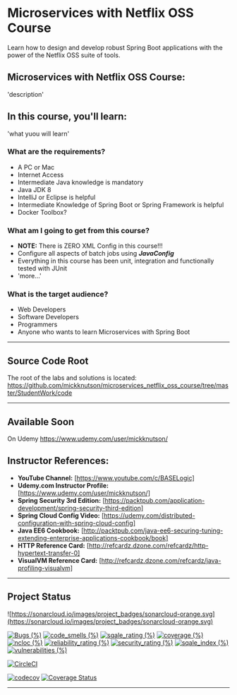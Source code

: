 # Microservices with Netflix OSS Course

Learn how to design and develop robust Spring Boot applications with the power of the Netflix OSS suite of tools.


## **Microservices with Netflix OSS Course:**



'description'


## **In this course, you'll learn:**

'what yuou will learn'


### **What are the requirements?**


*   A PC or Mac
*   Internet Access
*   Intermediate Java knowledge is mandatory
*   Java JDK 8
*   IntelliJ or Eclipse is helpful
*   Intermediate Knowledge of Spring Boot or Spring Framework is helpful
*   Docker Toolbox?


### **What am I going to get from this course?**



*   **NOTE:** There is ZERO XML Config in this course!!!
*   Configure all aspects of batch jobs using **_JavaConfig_**
*   Everything in this course has been unit, integration and functionally tested with JUnit
*   'more...'


### **What is the target audience?**



*   Web Developers
*   Software Developers
*   Programmers
*   Anyone who wants to learn Microservices with Spring Boot



---
## **Source Code Root**
The root of the labs and solutions is located:
https://github.com/mickknutson/microservices_netflix_oss_course/tree/master/StudentWork/code

---
## **Available Soon**
On Udemy
	https://www.udemy.com/user/mickknutson/



## **Instructor References:**

- **YouTube Channel:** [https://www.youtube.com/c/BASELogic]
- **Udemy.com Instructor Profile:** [https://www.udemy.com/user/mickknutson/]
- **Spring Security 3rd Edition:** [https://packtpub.com/application-development/spring-security-third-edition]
- **Spring Cloud Config Video:** [https://udemy.com/distributed-configuration-with-spring-cloud-config]
- **Java EE6 Cookbook:** [http://packtpub.com/java-ee6-securing-tuning-extending-enterprise-applications-cookbook/book]
- **HTTP Reference Card:** [http://refcardz.dzone.com/refcardz/http-hypertext-transfer-0]
- **VisualVM Reference Card:** [http://refcardz.dzone.com/refcardz/java-profiling-visualvm]


---
 ## Project Status
 
![https://sonarcloud.io/images/project_badges/sonarcloud-orange.svg](https://sonarcloud.io/images/project_badges/sonarcloud-orange.svg)

[![Bugs (%)](https://sonarcloud.io/api/project_badges/measure?project=mickknutson_microservices_netflix_oss_course&metric=bugs)](https://sonarcloud.io/api/project_badges/measure?project=mickknutson_microservices_netflix_oss_course&metric=bugs) [![code_smells (%)](https://sonarcloud.io/api/project_badges/measure?project=mickknutson_microservices_netflix_oss_course&metric=code_smells)](https://sonarcloud.io/api/project_badges/measure?project=mickknutson_microservices_netflix_oss_course&metric=code_smells) [![sqale_rating (%)](https://sonarcloud.io/api/project_badges/measure?project=mickknutson_microservices_netflix_oss_course&metric=sqale_rating)](https://sonarcloud.io/api/project_badges/measure?project=mickknutson_microservices_netflix_oss_course&metric=sqale_rating) [![coverage (%)](https://sonarcloud.io/api/project_badges/measure?project=mickknutson_microservices_netflix_oss_course&metric=coverage)](https://sonarcloud.io/api/project_badges/measure?project=mickknutson_microservices_netflix_oss_course&metric=coverage) [![ncloc (%)](https://sonarcloud.io/api/project_badges/measure?project=mickknutson_microservices_netflix_oss_course&metric=ncloc)](https://sonarcloud.io/api/project_badges/measure?project=mickknutson_microservices_netflix_oss_course&metric=ncloc) [![reliability_rating (%)](https://sonarcloud.io/api/project_badges/measure?project=mickknutson_microservices_netflix_oss_course&metric=reliability_rating)](https://sonarcloud.io/api/project_badges/measure?project=mickknutson_microservices_netflix_oss_course&metric=reliability_rating) [![security_rating (%)](https://sonarcloud.io/api/project_badges/measure?project=mickknutson_microservices_netflix_oss_course&metric=security_rating)](https://sonarcloud.io/api/project_badges/measure?project=mickknutson_microservices_netflix_oss_course&metric=security_rating) [![sqale_index (%)](https://sonarcloud.io/api/project_badges/measure?project=mickknutson_microservices_netflix_oss_course&metric=sqale_index)](https://sonarcloud.io/api/project_badges/measure?project=mickknutson_microservices_netflix_oss_course&metric=sqale_index) [![vulnerabilities (%)](https://sonarcloud.io/api/project_badges/measure?project=mickknutson_microservices_netflix_oss_course&metric=vulnerabilities)](https://sonarcloud.io/api/project_badges/measure?project=mickknutson_microservices_netflix_oss_course&metric=vulnerabilities)



[![CircleCI](https://circleci.com/gh/mickknutson/microservices_netflix_oss_course.svg?style=svg)](https://circleci.com/gh/mickknutson/microservices_netflix_oss_course)
 
 [![codecov](https://codecov.io/gh/mickknutson/microservices_netflix_oss_course/branch/master/graph/badge.svg)](https://codecov.io/gh/mickknutson/microservices_netflix_oss_course)
 [![Coverage Status](https://coveralls.io/repos/github/mickknutson/microservices_netflix_oss_course/badge.svg?branch=master)](https://coveralls.io/github/mickknutson/microservices_netflix_oss_course?branch=master)

---
